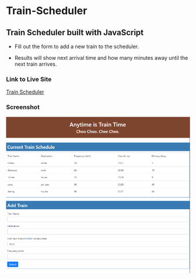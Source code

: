 # Train-Scheduler

## Train Scheduler built with JavaScript

* Fill out the form to add a new train to the scheduler.

* Results will show next arrival time and how many minutes away until the next train arrives.

### Link to Live Site
[Train Scheduler](https://hungle913.github.io/Train-Scheduler/)

### Screenshot
![Train Scheduler Screenshot](./assets/images/Screen_Shot.PNG?raw=true "Train Scheduler")

